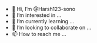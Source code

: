 - 👋 Hi, I’m @Harsh123-sono
- 👀 I’m interested in ...
- 🌱 I’m currently learning ...
- 💞️ I’m looking to collaborate on ...
- 📫 How to reach me ...

<!---
Harsh123-sono/Harsh123-sono is a ✨ special ✨ repository because its `README.md` (this file) appears on your GitHub profile.
You can click the Preview link to take a look at your changes.
--->
